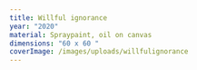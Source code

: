 ```yaml
---
title: Willful ignorance
year: "2020"
material: Spraypaint, oil on canvas
dimensions: "60 x 60 "
coverImage: /images/uploads/willfulignorance
---
```

